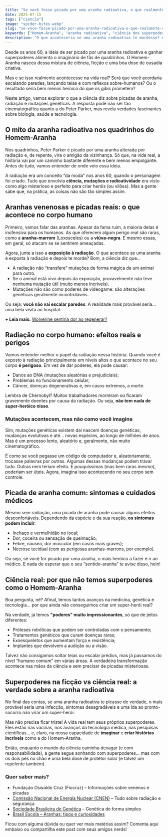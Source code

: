```yaml
---
title: "Se você fosse picado por uma aranha radioativa, o que realmente aconteceria?"
date: 2025-07-15
tags: ["ciencia"] 
image: "spider-bites.webp"
slug: "se-voce-fosse-picado-por-uma-aranha-radioativa-o-que-realmente-aconteceria"
keywords: ["Homem-Aranha", "aranha radioativa", "ciência dos superpoderes"]
description: "O que aconteceria se uma aranha radioativa te mordesse? A ciência explica a verdade por trás do mito do Homem-Aranha."
---
```


Desde os anos 60, a ideia de ser picado por uma aranha radioativa e ganhar superpoderes alimenta o imaginário de fãs de quadrinhos. O Homem-Aranha nasceu dessa mistura de ciência, ficção e uma boa dose de ousadia criativa.

Mas e se isso realmente acontecesse na vida real? Será que você acordaria escalando paredes, lançando teias e com reflexos sobre-humanos? Ou o resultado seria bem menos heroico do que os gibis prometem?

Neste artigo, vamos explorar o que a ciência diz sobre picadas de aranha, radiação e mutações genéticas. A resposta pode não ser tão cinematográfica quanto a do Peter Parker, mas revela verdades fascinantes sobre biologia, saúde e tecnologia.

## O mito da aranha radioativa nos quadrinhos do Homem-Aranha

Nos quadrinhos, Peter Parker é picado por uma aranha alterada por radiação e, de repente, vira o amigão da vizinhança. Só que, na vida real, a história vai por um caminho bastante diferente e bem menos empolgante. Antes de tudo, vamos entender de onde veio essa ideia.

A radiação era um conceito “da moda” nos anos 60, quando o personagem foi criado. Tudo que envolvia **ciência, mutações e radioatividade** era visto como algo misterioso e perfeito para criar heróis (ou vilões). Mas a gente sabe que, na prática, as coisas não são tão simples assim.

## Aranhas venenosas e picadas reais: o que acontece no corpo humano

Primeiro, vamos falar das aranhas. Apesar da fama ruim, a maioria delas é inofensiva para os humanos. As que oferecem algum perigo real são raras, como a **aranha-marrom** (Loxosceles) ou a **viúva-negra**. E mesmo essas, em geral, só atacam se se sentirem ameaçadas.

Agora, junte a isso a **exposição à radiação**. O que acontece se uma aranha é exposta à radiação e depois te morde? Bom, a ciência diz que...

*   A radiação não “transfere” mutações de forma mágica de um animal para outro.
*   Se o animal está vivo depois da exposição, provavelmente não teve nenhuma mutação útil (muito menos incríveis).
*   Mutações não são como poderes de videogame: são alterações genéticas geralmente incontroláveis.

Ou seja: **você não vai escalar paredes**. A realidade mais provável seria… uma bela visita ao hospital.

**+ Leia mais:** [Wolverine sentiria dor ao regenerar?](/wolverine-sentiria-dor-ao-regenerar/)

## Radiação no corpo humano: efeitos reais e perigos

Vamos entender melhor o papel da radiação nessa história. Quando você é exposto à radiação principalmente em níveis altos o que acontece no seu corpo **é perigoso**. Em vez de dar poderes, ela pode causar:

*   Danos ao DNA (mutações aleatórias e prejudiciais);
*   Problemas no funcionamento celular;
*   Câncer, doenças degenerativas e, em casos extremos, a morte.

Lembra de Chernobyl? Muitos trabalhadores morreram ou ficaram gravemente doentes por causa da radiação. Ou seja, **não tem nada de super-heróico nisso**.

### Mutações acontecem, mas não como você imagina

Sim, mutações genéticas existem daí nascem doenças genéticas, mudanças evolutivas e até... novas espécies, ao longo de milhões de anos. Mas é um processo lento, aleatório e, geralmente, não muito cinematográfico.

É como se você pegasse um código de computador e, aleatoriamente, trocasse palavras por outras. Algumas dessas mudanças podem travar tudo. Outras nem teriam efeito. E pouquíssimas (mas bem raras mesmo), poderiam ser úteis. Agora, imagina isso acontecendo no seu corpo sem controle.

## Picada de aranha comum: sintomas e cuidados médicos

Mesmo sem radiação, uma picada de aranha pode causar alguns efeitos desconfortáveis. Dependendo da espécie e da sua reação, **os sintomas podem incluir**:

*   Inchaço e vermelhidão no local;
*   Dor, coceira ou sensação de queimação;
*   Febre, náusea, dor muscular (em casos mais graves);
*   Necrose tecidual (com as perigosas aranhas-marrons, por exemplo).

Ou seja, se você for picado por uma aranha, o mais heróico a fazer é ir ao médico. E nada de esperar que o seu “sentido-aranha” te avise disso, hein!

## Ciência real: por que não temos superpoderes como o Homem-Aranha

Boa pergunta, né? Afinal, temos tantos avanços na medicina, genética e tecnologia... por que ainda não conseguimos criar um super-herói real?

Na verdade, já temos **"poderes" muito impressionantes**, só que de jeitos diferentes:

*   Próteses robóticas que podem ser controladas com o pensamento;
*   Tratamentos genéticos que curam doenças raras;
*   Exoesqueletos que aumentam força e resistência;
*   Implantes que devolvem a audição ou a visão.

Talvez não consigamos soltar teias ou escalar prédios, mas já passamos do nível “humano comum” em várias áreas. A verdadeira transformação acontece nas mãos da ciência e sem precisar de picadas misteriosas.

## Superpoderes na ficção vs ciência real: a verdade sobre a aranha radioativa

No final das contas, se uma aranha radioativa te picasse de verdade, o mais provável seria uma infecção, sintomas desagradáveis e uma ida ao pronto-socorro não virar um super-herói.

Mas não precisa ficar triste! A vida real tem seus próprios superpoderes. Eles estão nas vacinas, nos avanços da tecnologia médica, nas pesquisas científicas... e, claro, na nossa capacidade de **imaginar** e **criar histórias incríveis** como a do Homem-Aranha.

Então, enquanto o mundo da ciência caminha devagar (e com responsabilidade), a gente segue sonhando com superpoderes... mas com os dois pés no chão e uma bela dose de protetor solar (e talvez um repelente também).

### Quer saber mais?

*   Fundação Oswaldo Cruz (Fiocruz) – Informações sobre venenos e picadas
*   [Comissão Nacional de Energia Nuclear (CNEN)](https://www.cnen.gov.br/) – Tudo sobre radiação e segurança
*   [Sociedade Brasileira de Genética](https://www.sbg.org.br/) – Genética de forma simples
*   [Brasil Escola – Aranhas: tipos e curiosidades](https://brasilescola.uol.com.br/biologia/aranhas.htm)

Ficou com alguma dúvida ou quer ver mais matérias assim? Comenta aqui embaixo ou compartilha este post com seus amigos nerds!